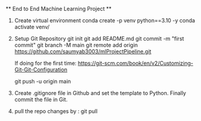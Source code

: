 ** End to End Machine Learning Project **

1) Create virtual environment
    conda create -p venv python==3.10 -y
    conda activate venv/
2) Setup Git Repository
    git init
    git add README.md
    git commit -m "first commit"
    git branch -M main
    git remote add origin https://github.com/saumyab3003/mlProjectPipeline.git

    If doing for the first time: 
    https://git-scm.com/book/en/v2/Customizing-Git-Git-Configuration

    git push -u origin main

3) Create .gitignore file in Github and set the template to Python. Finally commit the file in Git.

4) pull the repo changes by : git pull

